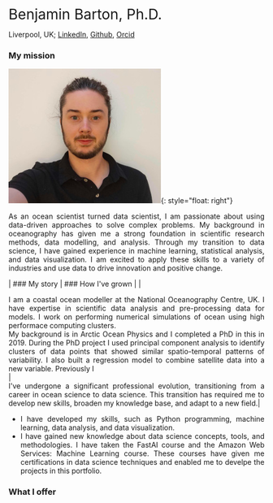 <span style="font-size:2em;"> Benjamin Barton, Ph.D. </span>

Liverpool, UK; [LinkedIn](https://www.linkedin.com/in/ben-barton-dev/), [Github](https://github.com/benbardev), [Orcid](https://www.orcid.org/0000-0001-9998-2064)


### My mission

![image](images/profile_photo_s.jpg){: style="float: right"} 
<div style="text-align: justify"> As an ocean scientist turned data scientist, I am passionate about using data-driven approaches to solve complex problems. My background in oceanography has given me a strong foundation in scientific research methods, data modelling, and analysis. Through my transition to data science, I have gained experience in machine learning, statistical analysis, and data visualization. I am excited to apply these skills to a variety of industries and use data to drive innovation and positive change. </div>


| ### My story | ### How I've grown |
| <div style="text-align: justify"> I am a coastal ocean modeller at the National Oceanography Centre, UK. I have expertise in scientific data analysis and pre-processing data for models. I work on performing numerical simulations of ocean using high performace computing clusters. </div> <div style="text-align: justify"> My background is in Arctic Ocean Physics and I completed a PhD in this in 2019. During the PhD project I used principal component analysis to identify clusters of data points that showed similar spatio-temporal patterns of variability. I also built a regression model to combine satellite data into a new variable. Previously I </div> | <div style="text-align: justify"> I've undergone a significant professional evolution, transitioning from a career in ocean science to data science. This transition has required me to develop new skills, broaden my knowledge base, and adapt to a new field.|
* I have developed my skills, such as Python programming, machine learning, data analysis, and data visualization.
* I have gained new knowledge about data science concepts, tools, and methodologies. I have taken the FastAI course and the Amazon Web Services: Machine Learning course. These courses have given me certifications in data science techniques and enabled me to develpe the projects in this portfolio. </div>


### What I offer
